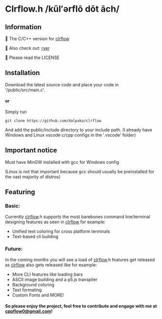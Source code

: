 # Clrflow.h /kŭl′ərflō dōt āch/

## Information
👋 The C/C++ version for [clrflow](https://github.com/rver38/clrflow)

🤝 Also check out: [rver](https://github.com/rver38)

🙏 Please read the LICENSE


## Installation
Download the latest source code and place your code in '/public/src/main.c'.

#### or 

Simply run 

```
git clone https://github.com/dalpaka/clrflow
```

And add the public/include directory to your include path. (I already have Windows and Linux vscode c/cpp configs in the '.vscode' folder)

## Important notice

Must have MinGW installed with gcc for Windows config

(Linux is not that important because gcc should usually be preinstalled for the vast majority of distros)

## Featuring

### Basic:
Currently [clrflow](https://github.com/rver38/clrflow).h supports the most barebones command line/terminal designing features as seen in [clrflow](https://github.com/rver38/clrflow) for example:
- Unified text coloring for cross platform terminals
- Text-based cli building

### Future: 
In the coming months you will see a load of [clrflow](https://github.com/rver38/clrflow).h features get released as [clrflow](https://github.com/rver38/clrflow) also gets released like for example:

- More CLI features like loading bars
- ASCII image building and a p5.js transpiler
- Background coloring
- Text formating
- Custom Fonts and MORE!

#### So please enjoy the project, feel free to contribute and engage with me at cppflow0@gmail.com!




  
